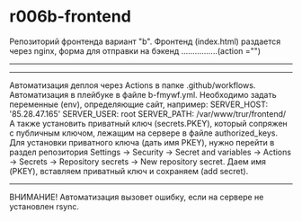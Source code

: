# r006b-frontend
Репозиторий фронтенда вариант "b".
Фронтенд (index.html) раздается через nginx,
 форма для отправки на бэкенд ................(action ="")
 **********************************************************
 **********************************************************************
Автоматизация деплоя через Actions в папке .github/workflows. Автоматизация в плейбуке в файле b-fmywf.yml. Необходимо задать переменные (env), определяющие сайт, например: 
SERVER_HOST: '85.28.47.165' 
SERVER_USER: root 
SERVER_PATH: /var/www/trur/frontend/
А также установить приватный ключ (secrets.PKEY), который сопряжен с публичным ключом, лежащим на сервере в файле authorized_keys. Для установки приватного ключа (дать имя PKEY), нужно перейти в раздел репозитория Settings -> Security -> Secret and variables -> Actions -> Secrets -> Repository secrets -> New repository secret. Даем имя (PKEY), вставляем приватный ключ и сохраняем (add secret). 
**********************************************************************
ВНИМАНИЕ! Автоматизация вызовет ошибку, если на сервере не установлен rsync.